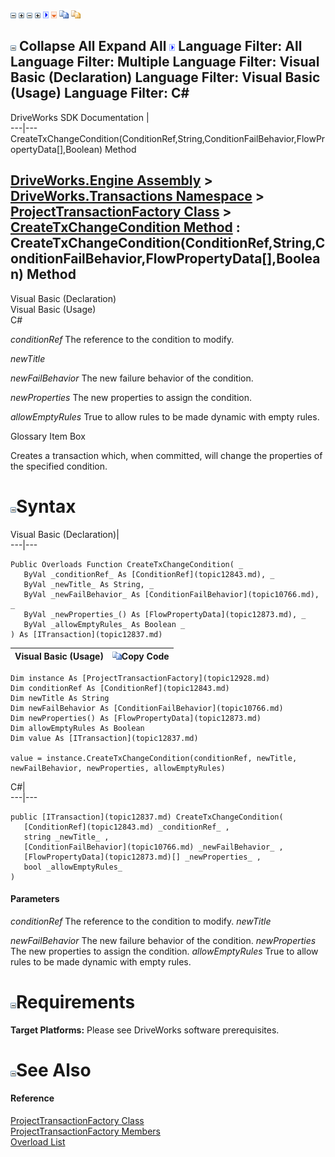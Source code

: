 ![](dotnetimages/collapse.gif) ![](dotnetimages/expand.gif) ![](dotnetimages/collapse.gif) ![](dotnetimages/expand.gif) ![](dotnetimages/drpdown.gif) ![](dotnetimages/drpdown_orange.gif) ![](dotnetimages/copycode.gif) ![](dotnetimages/copycodeHighlight.gif)

![](dotnetimages/collapse.gif) Collapse All Expand All ![](dotnetimages/drpdown.gif) Language Filter: All  Language Filter: Multiple  Language Filter: Visual Basic (Declaration) Language Filter: Visual Basic (Usage) Language Filter: C#  
---  
DriveWorks SDK Documentation  |   
---|---  
CreateTxChangeCondition(ConditionRef,String,ConditionFailBehavior,FlowPropertyData[],Boolean) Method   
  
[DriveWorks.Engine Assembly](topic2156.md) > [DriveWorks.Transactions Namespace](topic12835.md) > [ProjectTransactionFactory Class](topic12928.md) > [CreateTxChangeCondition Method](topic12952.md) : CreateTxChangeCondition(ConditionRef,String,ConditionFailBehavior,FlowPropertyData[],Boolean) Method  
---  
  
Visual Basic (Declaration)    
Visual Basic (Usage)    
C# 

_conditionRef_
    The reference to the condition to modify.

_newTitle_
    

_newFailBehavior_
    The new failure behavior of the condition.

_newProperties_
    The new properties to assign the condition.

_allowEmptyRules_
    True to allow rules to be made dynamic with empty rules.

Glossary Item Box

Creates a transaction which, when committed, will change the properties of the specified condition. 

# ![](dotnetimages/collapse.gif)Syntax

Visual Basic (Declaration)|   
---|---  
      
    
    Public Overloads Function CreateTxChangeCondition( _
       ByVal _conditionRef_ As [ConditionRef](topic12843.md), _
       ByVal _newTitle_ As String, _
       ByVal _newFailBehavior_ As [ConditionFailBehavior](topic10766.md), _
       ByVal _newProperties_() As [FlowPropertyData](topic12873.md), _
       ByVal _allowEmptyRules_ As Boolean _
    ) As [ITransaction](topic12837.md)  
  
Visual Basic (Usage)| ![](dotnetimages/copycode.gif)Copy Code  
---|---  
      
    
    Dim instance As [ProjectTransactionFactory](topic12928.md)
    Dim conditionRef As [ConditionRef](topic12843.md)
    Dim newTitle As String
    Dim newFailBehavior As [ConditionFailBehavior](topic10766.md)
    Dim newProperties() As [FlowPropertyData](topic12873.md)
    Dim allowEmptyRules As Boolean
    Dim value As [ITransaction](topic12837.md)
     
    value = instance.CreateTxChangeCondition(conditionRef, newTitle, newFailBehavior, newProperties, allowEmptyRules)  
  
C#|   
---|---  
      
    
    public [ITransaction](topic12837.md) CreateTxChangeCondition( 
       [ConditionRef](topic12843.md) _conditionRef_ ,
       string _newTitle_ ,
       [ConditionFailBehavior](topic10766.md) _newFailBehavior_ ,
       [FlowPropertyData](topic12873.md)[] _newProperties_ ,
       bool _allowEmptyRules_
    )  
  
#### Parameters

 _conditionRef_
    The reference to the condition to modify.
_newTitle_
    
_newFailBehavior_
    The new failure behavior of the condition.
_newProperties_
    The new properties to assign the condition.
_allowEmptyRules_
    True to allow rules to be made dynamic with empty rules.

# ![](dotnetimages/collapse.gif)Requirements

**Target Platforms:** Please see DriveWorks software prerequisites.

# ![](dotnetimages/collapse.gif)See Also

#### Reference

[ProjectTransactionFactory Class](topic12928.md)   
[ProjectTransactionFactory Members](topic12929.md)   
[Overload List](topic12952.md)


